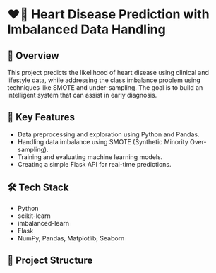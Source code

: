 # ❤️‍🔥 Heart Disease Prediction with Imbalanced Data Handling

## 🧠 Overview
This project predicts the likelihood of heart disease using clinical and lifestyle data, while addressing the class imbalance problem using techniques like SMOTE and under-sampling. The goal is to build an intelligent system that can assist in early diagnosis.

## 🎯 Key Features
- Data preprocessing and exploration using Python and Pandas.
- Handling data imbalance using SMOTE (Synthetic Minority Over-sampling).
- Training and evaluating machine learning models.
- Creating a simple Flask API for real-time predictions.

## 🛠 Tech Stack
- Python
- scikit-learn
- imbalanced-learn
- Flask
- NumPy, Pandas, Matplotlib, Seaborn

## 📁 Project Structure
